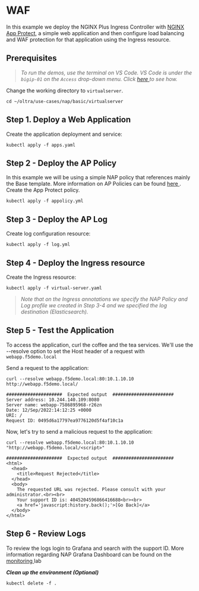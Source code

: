 # WAF

In this example we deploy the NGINX Plus Ingress Controller with [NGINX App Protect](https://www.nginx.com/products/nginx-app-protect/), a simple web application and then configure load balancing and WAF protection for that application using the Ingress resource.

## Prerequisites

> *To run the demos, use the terminal on VS Code. VS Code is under the `bigip-01` on the `Access` drop-down menu. Click <a href="https://raw.githubusercontent.com/F5EMEA/oltra/main/vscode.png"> here </a> to see how.*

Change the working directory to `virtualserver`.
```
cd ~/oltra/use-cases/nap/basic/virtualserver
```

## Step 1. Deploy a Web Application

Create the application deployment and service:
```
kubectl apply -f apps.yaml
```

## Step 2 - Deploy the AP Policy
In this example we will be using a simple NAP policy that references mainly the Base template. More information on AP Policies can be found <a href="https://docs.nginx.com/nginx-app-protect/configuration-guide/configuration/#policy-configuration-overview"> here </a>. Create the App Protect policy.
```
kubectl apply -f appolicy.yml
```

## Step 3 - Deploy the AP Log
Create log configuration resource:
```
kubectl apply -f log.yml
```

## Step 4 - Deploy the Ingress resource
Create the Ingress resource:
```
kubectl apply -f virtual-server.yaml
```

> *Note that on the Ingress annotations we specify the NAP Policy and Log profile we created in Step 3-4 and we specified the log destination (Elasticsearch).*

## Step 5 - Test the Application

To access the application, curl the coffee and the tea services. We'll use the --resolve option to set the Host header of a request with `webapp.f5demo.local`

Send a request to the application:
```
curl --resolve webapp.f5demo.local:80:10.1.10.10 http://webapp.f5demo.local/

#####################  Expected output  #######################
Server address: 10.244.140.109:8080
Server name: webapp-7586895968-r26zn
Date: 12/Sep/2022:14:12:25 +0000
URI: /
Request ID: 0495d6a17797ea9776120d5f4af10c1a
```

Now, let's try to send a malicious request to the application:
```
curl --resolve webapp.f5demo.local:80:10.1.10.10 "http://webapp.f5demo.local/<script>"

#####################  Expected output  #######################
<html>
  <head>
    <title>Request Rejected</title>
  </head>
  <body>
    The requested URL was rejected. Please consult with your administrator.<br><br>
    Your support ID is: 4045204596866416688<br><br>
    <a href='javascript:history.back();'>[Go Back]</a>
  </body>
</html>
```

## Step 6 - Review Logs

To review the logs login to Grafana and search with the support ID. More information regarding NAP Grafana Dashboard can be found on the <a href="link"> monitoring </a> lab


***Clean up the environment (Optional)***
```
kubectl delete -f .
```